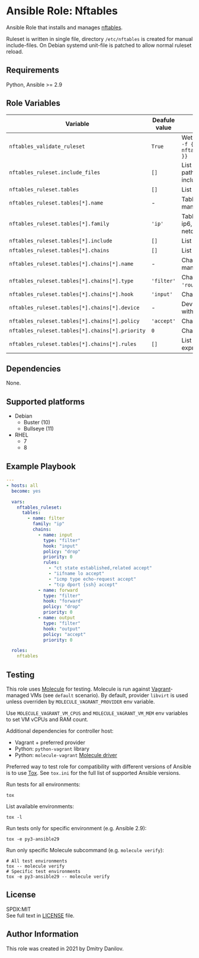 Ansible Role: Nftables
======================

Ansible Role that installs and manages [nftables](https://wiki.nftables.org/wiki-nftables/index.php/Main_Page).

Ruleset is written in single file, directory `/etc/nftables` is created for manual include-files. On Debian systemd unit-file is patched to allow normal ruleset reload.

Requirements
------------

Python, Ansible >= 2.9

Role Variables
--------------

|Variable|Deafule value|Description|
|-|-|-|
|`nftables_validate_ruleset`|`True`|Wether to run `nft -c -f {{ nftables_ruleset_path }}`|
|`nftables_ruleset.include_files`|`[]`|List of include files path for generic level include statements|
|`nftables_ruleset.tables`|`[]`|List of tables|
|`nftables_ruleset.tables[*].name`|-|Table name, mandatory|
|`nftables_ruleset.tables[*].family`|`'ip'`|Table family: ip, arp, ip6, bridge, inet, netdev|
|`nftables_ruleset.tables[*].include`|`[]`|List of inlude file paths|
|`nftables_ruleset.tables[*].chains`|`[]`|List of chains in table|
|`nftables_ruleset.tables[*].chains[*].name`|-|Chain name, mandatory|
|`nftables_ruleset.tables[*].chains[*].type`|`'filter'`|Chain type: `'filter'`, `'route'`, `'nat'`|
|`nftables_ruleset.tables[*].chains[*].hook`|`'input'`|Chain hook|
|`nftables_ruleset.tables[*].chains[*].device`|-|Device associated with chain|
|`nftables_ruleset.tables[*].chains[*].policy`|`'accept'`|Chain policy action|
|`nftables_ruleset.tables[*].chains[*].priority`|`0`|Chain priority|
|`nftables_ruleset.tables[*].chains[*].rules`|`[]`|List of rule expressions|

Dependencies
------------

None.

Supported platforms
-------------------

* Debian
  * Buster (10)
  * Bullseye (11)
* RHEL
  * 7
  * 8

Example Playbook
----------------

```yaml
---
- hosts: all
  become: yes

  vars:
    nftables_ruleset:
      tables:
        - name: filter
          family: "ip"
          chains:
            - name: input
              type: "filter"
              hook: "input"
              policy: "drop"
              priority: 0
              rules:
                - "ct state established,related accept"
                - "iifname lo accept"
                - "icmp type echo-request accept"
                - "tcp dport {ssh} accept"
            - name: forward
              type: "filter"
              hook: "forward"
              policy: "drop"
              priority: 0
            - name: output
              type: "filter"
              hook: "output"
              policy: "accept"
              priority: 0

  roles:
    nftables
```

Testing
-------

This role uses [Molecule](https://molecule.readthedocs.io/en/stable/) for testing. Molecule is run against [Vagrant](https://www.vagrantup.com/docs)-managed VMs (see `default` scenario). By default, provider `libvirt` is used unless overriden by `MOLECULE_VAGRANT_PROVIDER` env variable.

Use `MOLECULE_VAGRANT_VM_CPUS` and `MOLECULE_VAGRANT_VM_MEM` env variables to set VM vCPUs and RAM count.

Additional dependencies for controller host:
* Vagrant + preferred provider
* Python: `python-vagrant` library
* Python: `molecule-vagrant` [Molecule driver](https://github.com/ansible-community/molecule-vagrant)

Preferred way to test role for compatibility with different versions of Ansible is to use [Tox](https://tox.wiki/en/stable/). See `tox.ini` for the full list of supported Ansible versions.

Run tests for all environments:
```
tox
```

List available environments:
```
tox -l
```

Run tests only for specific environment (e.g. Ansible 2.9):
```
tox -e py3-ansible29
```

Run only specific Molecule subcommand (e.g. `molecule verify`):

```
# All test environments
tox -- molecule verify
# Specific test environments
tox -e py3-ansible29 -- molecule verify
```

License
-------

SPDX:MIT  
See full text in [LICENSE](LICENSE) file.

Author Information
------------------

This role was created in 2021 by Dmitry Danilov.
